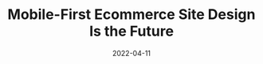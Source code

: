 ---
date: 2022-04-11
permalink: false
publisher: uxmatters
tags:
  - design
  - mobile-first
target_url: https://www.uxmatters.com/mt/archives/2022/04/mobile-first-ecommerce-site-design-is-the-future.php
title: Mobile-First Ecommerce Site Design Is the Future
---